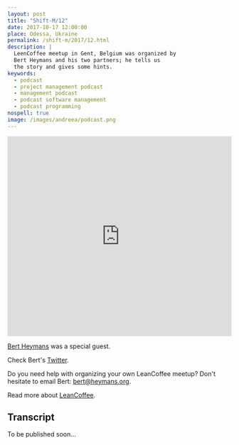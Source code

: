 ```yaml
---
layout: post
title: "Shift-M/12"
date: 2017-10-17 12:00:00
place: Odessa, Ukraine
permalink: /shift-m/2017/12.html
description: |
  LeenCoffee meetup in Gent, Belgium was organized by
  Bert Heymans and his two partners; he tells us
  the story and gives some hints.
keywords:
  - podcast
  - project management podcast
  - management podcast
  - podcast software management
  - podcast programming
nospell: true
image: /images/andreea/podcast.png
---
```


<iframe width="100%" height="450" scrolling="no" frameborder="no" src="https://w.soundcloud.com/player/?url=https%3A//api.soundcloud.com/tracks/347308428%3Fsecret_token%3Ds-4WCnW&amp;color=%23ff5500&amp;auto_play=false&amp;hide_related=false&amp;show_comments=true&amp;show_user=true&amp;show_reposts=false&amp;show_teaser=true&amp;visual=true"></iframe>

[Bert Heymans](https://heymans.org/) was a special guest.

Check Bert's [Twitter](https://twitter.com/bertheymans).

Do you need help with organizing your own LeanCoffee meetup?
Don't hesitate to email Bert: [bert@heymans.org](mailto:bert@heymans.org).

Read more about [LeanCoffee](http://leancoffee.org/).

## Transcript

To be published soon...

